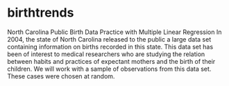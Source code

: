 # birthtrends
North Carolina Public Birth Data
Practice with Multiple Linear Regression 
In 2004, the state of North Carolina released to the public a large data set containing information on births recorded in this state. This data set has been of interest to medical researchers who are studying the relation between habits and practices of expectant mothers and the birth of their children. We will work with a sample of observations from this data set. These cases were chosen at random.
